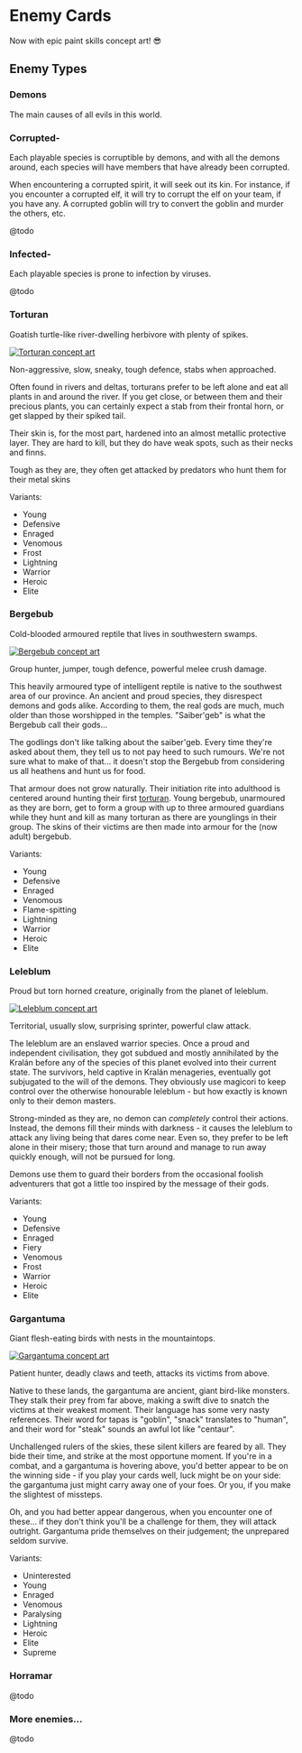 # Enemy Cards

Now with epic paint skills concept art! 😎

## Enemy Types

### Demons

The main causes of all evils in this world.

### Corrupted-

Each playable species is corruptible by demons, and with all the demons around, 
each species will have members that have already been corrupted.

When encountering a corrupted spirit, it will seek out its kin. For instance, 
if you encounter a corrupted elf, it will try to corrupt the elf on your team, 
if you have any. A corrupted goblin will try to convert the goblin and murder 
the others, etc.

@todo

### Infected-

Each playable species is prone to infection by viruses.

@todo

### Torturan

Goatish turtle-like river-dwelling herbivore with plenty of spikes.

[![Torturan concept art](../Images/ConceptArt/torturan.png)](../Images/ConceptArt/torturan_dev.png)

Non-aggressive, slow, sneaky, tough defence, stabs when approached.

Often found in rivers and deltas, torturans prefer to be left alone and eat all 
plants in and around the river. If you get close, or between them and their 
precious plants, you can certainly expect a stab from their frontal horn, or 
get slapped by their spiked tail.

Their skin is, for the most part, hardened into an almost metallic protective 
layer. They are hard to kill, but they do have weak spots, such as their necks 
and finns. 

Tough as they are, they often get attacked by predators who hunt them for their 
metal skins 

Variants:
- Young
- Defensive
- Enraged
- Venomous
- Frost
- Lightning
- Warrior
- Heroic
- Elite

### Bergebub

Cold-blooded armoured reptile that lives in southwestern swamps. 

[![Bergebub concept art](../Images/ConceptArt/bergebub.png)](../Images/ConceptArt/bergebub_dev.png)

Group hunter, jumper, tough defence, powerful melee crush damage.

This heavily armoured type of intelligent reptile is native to the southwest
area of our province. An ancient and proud species, they disrespect demons and 
gods alike. According to them, the real gods are much, much older than those 
worshipped in the temples. "Saiber'geb" is what the Bergebub call their gods... 

The godlings don't like talking about the saiber'geb. Every time they're asked 
about them, they tell us to not pay heed to such rumours. We're not sure what 
to make of that... it doesn't stop the Bergebub from considering us all heathens 
and hunt us for food.

That armour does not grow naturally. Their initiation rite into adulthood is 
centered around hunting their first [torturan](#torturan). Young bergebub, 
unarmoured as they are born, get to form a group with up to three armoured 
guardians while they hunt and kill as many torturan as there are younglings in 
their group. The skins of their victims are then made into armour for the (now 
adult) bergebub.

Variants:
- Young
- Defensive
- Enraged
- Venomous
- Flame-spitting
- Lightning
- Warrior
- Heroic
- Elite

### Leleblum

Proud but torn horned creature, originally from the planet of leleblum.

[![Leleblum concept art](../Images/ConceptArt/leleblum.png)](../Images/ConceptArt/leleblum_dev.png)

Territorial, usually slow, surprising sprinter, powerful claw attack.

The leleblum are an enslaved warrior species. Once a proud and independent
civilisation, they got subdued and mostly annihilated by the Kralán before any
of the species of this planet evolved into their current state. The survivors,
held captive in Kralán menageries, eventually got subjugated to the will of the
demons. They obviously use magicori to keep control over the otherwise
honourable leleblum - but how exactly is known only to their demon masters.

Strong-minded as they are, no demon can *completely* control their actions.
Instead, the demons fill their minds with darkness - it causes the leleblum to
attack any living being that dares come near. Even so, they prefer to be left 
alone in their misery; those that turn around and manage to run away quickly 
enough, will not be pursued for long.

Demons use them to guard their borders from the occasional foolish adventurers
that got a little too inspired by the message of their gods.

Variants:
- Young
- Defensive
- Enraged
- Fiery
- Venomous
- Frost
- Warrior
- Heroic
- Elite

### Gargantuma

Giant flesh-eating birds with nests in the mountaintops.

[![Gargantuma concept art](../Images/ConceptArt/gargantuma.png)](../Images/ConceptArt/gargantuma_dev.png)

Patient hunter, deadly claws and teeth, attacks its victims from above.

Native to these lands, the gargantuma are ancient, giant bird-like monsters. 
They stalk their prey from far above, making a swift dive to snatch the victims 
at their weakest moment. Their language has some very nasty references. Their 
word for tapas is "goblin", "snack" translates to "human", and their word for 
"steak" sounds an awful lot like "centaur".

Unchallenged rulers of the skies, these silent killers are feared by all. They 
bide their time, and strike at the most opportune moment. If you're in a combat, 
and a gargantuma is hovering above, you'd better appear to be on the winning 
side - if you play your cards well, luck might be on your side: the gargantuma 
just might carry away one of your foes. Or you, if you make the slightest of 
missteps.

Oh, and you had better appear dangerous, when you encounter one of these... if 
they don't think you'll be a challenge for them, they will attack outright.
Gargantuma pride themselves on their judgement; the unprepared seldom survive.

Variants:
- Uninterested
- Young
- Enraged
- Venomous
- Paralysing
- Lightning
- Heroic
- Elite
- Supreme

### Horramar

@todo

### More enemies...

@todo
